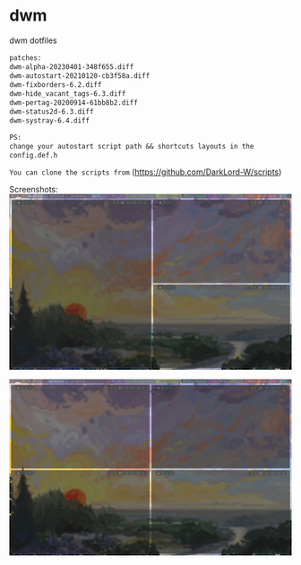 # dwm
dwm dotfiles

```
patches:
dwm-alpha-20230401-348f655.diff
dwm-autostart-20210120-cb3f58a.diff
dwm-fixborders-6.2.diff
dwm-hide_vacant_tags-6.3.diff
dwm-pertag-20200914-61bb8b2.diff
dwm-status2d-6.3.diff
dwm-systray-6.4.diff
```

```
PS:
change your autostart script path && shortcuts layouts in the config.def.h 
```

`You can clone the scripts from` (https://github.com/DarkLord-W/scripts)

Screenshots:
![image](./screenshots/01.png)

![image](./screenshots/02.png)




